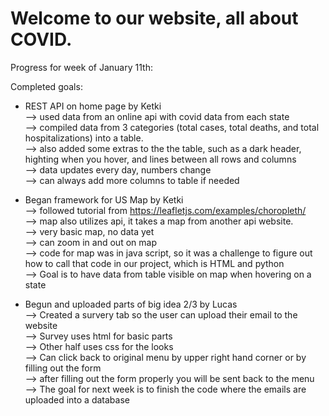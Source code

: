 # Welcome to our website, all about COVID.

Progress for week of January 11th:

Completed goals:

- REST API on home page by Ketki<br>
--> used data from an online api with covid data from each state <br>
--> compiled data from 3 categories (total cases, total deaths, and total hospitalizations) into a table.<br>
--> also added some extras to the the table, such as a dark header, highting when you hover, and lines between all rows and columns<br>
--> data updates every day, numbers change<br>
--> can always add more columns to table if needed<br>

- Began framework for US Map by Ketki<br>
--> followed tutorial from https://leafletjs.com/examples/choropleth/ <br>
--> map also utilizes api, it takes a map from another api website.<br>
--> very basic map, no data yet<br>
--> can zoom in and out on map<br>
--> code for map was in java script, so it was a challenge to figure out how to call that code in our project, which is HTML and python<br>
--> Goal is to have data from table visible on map when hovering on a state<br>

- Begun and uploaded parts of big idea 2/3 by Lucas<br>
--> Created a survery tab so the user can upload their email to the website<br>
--> Survey uses html for basic parts<br>
--> Other half uses css for the looks<br>
--> Can click back to original menu by upper right hand corner or by filling out the form<br>
--> after filling out the form properly you will be sent back to the menu<br>
--> The goal for next week is to finish the code where the emails are uploaded into a database<br>


